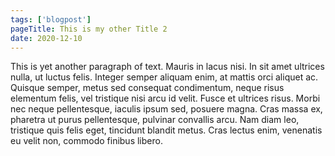 ```yaml
---
tags: ['blogpost']
pageTitle: This is my other Title 2
date: 2020-12-10
---
```


This is yet another paragraph of text. Mauris in lacus nisi. In sit amet ultrices nulla, ut luctus felis. Integer semper aliquam enim, at mattis orci aliquet ac. Quisque semper, metus sed consequat condimentum, neque risus elementum felis, vel tristique nisi arcu id velit. Fusce et ultrices risus. Morbi nec neque pellentesque, iaculis ipsum sed, posuere magna. Cras massa ex, pharetra ut purus pellentesque, pulvinar convallis arcu. Nam diam leo, tristique quis felis eget, tincidunt blandit metus. Cras lectus enim, venenatis eu velit non, commodo finibus libero.